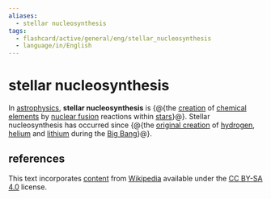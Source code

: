 ```yaml
---
aliases:
  - stellar nucleosynthesis
tags:
  - flashcard/active/general/eng/stellar_nucleosynthesis
  - language/in/English
---
```


# stellar nucleosynthesis

In [astrophysics](astrophysics.md), __stellar nucleosynthesis__ is {@{the [creation](nucleosynthesis.md) of [chemical elements](chemical%20element.md) by [nuclear fusion](nuclear%20fusion.md) reactions within [stars](star.md)}@}. Stellar nucleosynthesis has occurred since {@{the [original creation](Big%20Bang%20nucleosynthesis.md) of [hydrogen](hydrogen.md), [helium](helium.md) and [lithium](lithium.md) during the [Big Bang](Big%20Bang.md)}@}. <!--SR:!2029-01-18,1267,350!2026-01-27,360,290-->

## references

This text incorporates [content](https://en.wikipedia.org/wiki/stellar_nucleosynthesis) from [Wikipedia](Wikipedia.md) available under the [CC BY-SA 4.0](https://creativecommons.org/licenses/by-sa/4.0/) license.
